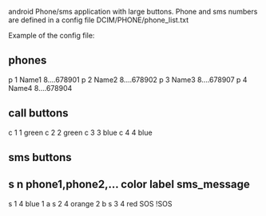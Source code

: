 android Phone/sms application with large buttons. Phone and sms numbers are defined in a config file DCIM/PHONE/phone_list.txt

Example of the config file:
## phones
p 1 Name1 8....678901
p 2 Name2 8....678902
p 3 Name3 8....678907
p 4 Name4 8....678904
## call buttons
c 1 1 green
c 2 2 green
c 3 3 blue
c 4 4 blue
## sms buttons
## s n phone1,phone2,... color label sms_message 
s 1 4 blue   1 a
s 2 4 orange 2 b
s 3 4 red    SOS !SOS
